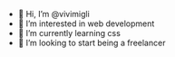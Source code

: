 - 👋 Hi, I’m @vivimigli
- 👀 I’m interested in web development
- 🌱 I’m currently learning css
- 💞️ I’m looking to start being a freelancer
